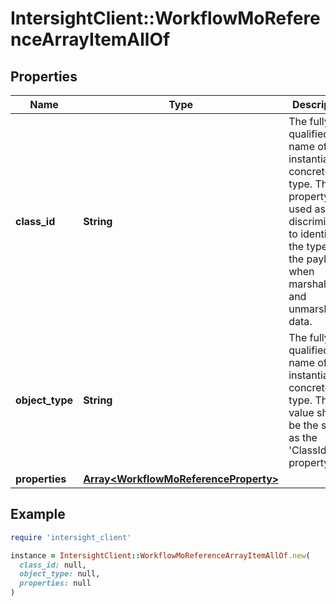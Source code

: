 # IntersightClient::WorkflowMoReferenceArrayItemAllOf

## Properties

| Name | Type | Description | Notes |
| ---- | ---- | ----------- | ----- |
| **class_id** | **String** | The fully-qualified name of the instantiated, concrete type. This property is used as a discriminator to identify the type of the payload when marshaling and unmarshaling data. | [default to &#39;workflow.MoReferenceArrayItem&#39;] |
| **object_type** | **String** | The fully-qualified name of the instantiated, concrete type. The value should be the same as the &#39;ClassId&#39; property. | [default to &#39;workflow.MoReferenceArrayItem&#39;] |
| **properties** | [**Array&lt;WorkflowMoReferenceProperty&gt;**](WorkflowMoReferenceProperty.md) |  | [optional] |

## Example

```ruby
require 'intersight_client'

instance = IntersightClient::WorkflowMoReferenceArrayItemAllOf.new(
  class_id: null,
  object_type: null,
  properties: null
)
```

